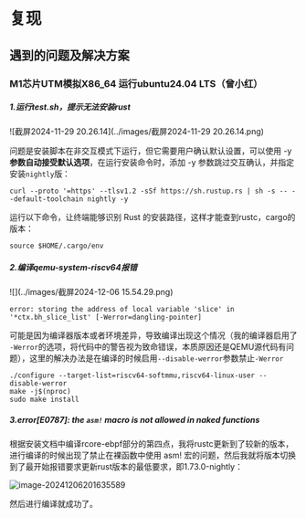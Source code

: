 # 复现

## 遇到的问题及解决方案

### M1芯片UTM模拟X86_64 运行ubuntu24.04 LTS（曾小红）

##### 1.运行test.sh，提示无法安装rust

![截屏2024-11-29 20.26.14](../images/截屏2024-11-29 20.26.14.png)

问题是安装脚本在非交互模式下运行，但它需要用户确认默认设置，可以使用 -y **参数自动接受默认选项**，在运行安装命令时，添加 -y 参数跳过交互确认，并指定安装`nightly`版：

```shell
curl --proto '=https' --tlsv1.2 -sSf https://sh.rustup.rs | sh -s -- --default-toolchain nightly -y
```

运行以下命令，让终端能够识别 Rust 的安装路径，这样才能查到rustc，cargo的版本：

```shell
source $HOME/.cargo/env
```

##### 2.编译qemu-system-riscv64报错

![](../images/截屏2024-12-06 15.54.29.png)

```shell
error: storing the address of local variable 'slice' in '*ctx.bh_slice_list' [-Werror=dangling-pointer]
```

可能是因为编译器版本或者环境差异，导致编译出现这个情况（我的编译器启用了 `-Werror`的选项，将代码中的警告视为致命错误，本质原因还是QEMU源代码有问题），这里的解决办法是在编译的时候启用` --disable-werror `参数禁止`-Werror`

```shell
./configure --target-list=riscv64-softmmu,riscv64-linux-user --disable-werror
make -j$(nproc)
sudo make install
```



##### 3.error[E0787]: the `asm!` macro is not allowed in naked functions

根据安装文档中编译rcore-ebpf部分的第四点，我将rustc更新到了较新的版本，进行编译的时候出现了禁止在裸函数中使用 asm! 宏的问题，然后我就将版本切换到了最开始报错要求更新rust版本的最低要求，即1.73.0-nightly：

![image-20241206201635589](../images/image-20241206201635589.png)

然后进行编译就成功了。
